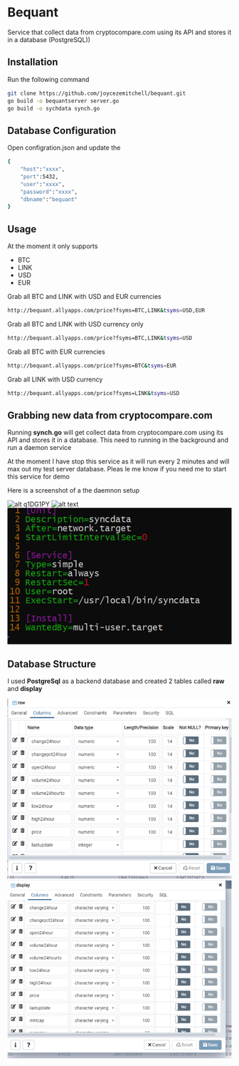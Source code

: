 # Bequant
Service that collect data from cryptocompare.com using its API and stores it in a database (PostgreSQL))

## Installation

Run the following command
```bash
git clone https://github.com/joycezemitchell/bequant.git 
go build -o bequantserver server.go
go build -o sychdata synch.go
```

## Database Configuration
Open configration.json and update the

```bash
{
    "host":"xxxx",
    "port":5432,
    "user":"xxxx",
    "password":"xxxx",
    "dbname":"bequant"
}
```


## Usage
At the moment it only supports 
- BTC
- LINK
- USD
- EUR

Grab all BTC and LINK with USD and EUR currencies
```sh
http://bequant.allyapps.com/price?fsyms=BTC,LINK&tsyms=USD,EUR
```
Grab all BTC and LINK with USD currency only
```sh
http://bequant.allyapps.com/price?fsyms=BTC,LINK&tsyms=USD
```
Grab all BTC with EUR currencies
```sh
http://bequant.allyapps.com/price?fsyms=BTC&tsyms=EUR
```

Grab all LINK with USD currency 
```sh
http://bequant.allyapps.com/price?fsyms=LINK&tsyms=USD
```

## Grabbing new data from cryptocompare.com
Running **synch.go** will get collect data from cryptocompare.com using its API and stores it
in a database. This need to running in the background and run a daemon service 

At the moment I have stop this service as it will run every 2 minutes and will max out my test server database.
Pleas le me know if you need me to start this service for demo

Here is a screenshot of a the daemnon setup

![alt q1DG1PY](https://ibb.co/q1DG1PY)
![alt text](https://github.com/[username]/[reponame]/blob/[branch]/image.jpg?raw=true)
![picture](images/im1.PNG)

## Database Structure
I used **PostgreSql** as a backend database and created 2 tables called **raw** and **display**

![picture](images/raw.PNG)
![picture](images/display.PNG)







